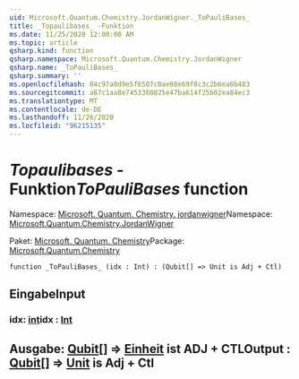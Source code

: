 ```yaml
---
uid: Microsoft.Quantum.Chemistry.JordanWigner._ToPauliBases_
title: _Topaulibases_ -Funktion
ms.date: 11/25/2020 12:00:00 AM
ms.topic: article
qsharp.kind: function
qsharp.namespace: Microsoft.Quantum.Chemistry.JordanWigner
qsharp.name: _ToPauliBases_
qsharp.summary: ''
ms.openlocfilehash: 04c97a0d9e5f6507c0ae08e69f8c3c2b6ea6b483
ms.sourcegitcommit: a87c1aa8e7453360025e47ba614f25b02ea84ec3
ms.translationtype: MT
ms.contentlocale: de-DE
ms.lasthandoff: 11/26/2020
ms.locfileid: "96215135"
---
```

# <a name="_topaulibases_-function"></a><span data-ttu-id="7e2e9-102">_Topaulibases_ -Funktion</span><span class="sxs-lookup"><span data-stu-id="7e2e9-102">_ToPauliBases_ function</span></span>

<span data-ttu-id="7e2e9-103">Namespace: [Microsoft. Quantum. Chemistry. jordanwigner](xref:Microsoft.Quantum.Chemistry.JordanWigner)</span><span class="sxs-lookup"><span data-stu-id="7e2e9-103">Namespace: [Microsoft.Quantum.Chemistry.JordanWigner](xref:Microsoft.Quantum.Chemistry.JordanWigner)</span></span>

<span data-ttu-id="7e2e9-104">Paket: [Microsoft. Quantum. Chemistry](https://nuget.org/packages/Microsoft.Quantum.Chemistry)</span><span class="sxs-lookup"><span data-stu-id="7e2e9-104">Package: [Microsoft.Quantum.Chemistry](https://nuget.org/packages/Microsoft.Quantum.Chemistry)</span></span>




```qsharp
function _ToPauliBases_ (idx : Int) : (Qubit[] => Unit is Adj + Ctl)
```


## <a name="input"></a><span data-ttu-id="7e2e9-105">Eingabe</span><span class="sxs-lookup"><span data-stu-id="7e2e9-105">Input</span></span>

### <a name="idx--int"></a><span data-ttu-id="7e2e9-106">idx: [int](xref:microsoft.quantum.lang-ref.int)</span><span class="sxs-lookup"><span data-stu-id="7e2e9-106">idx : [Int](xref:microsoft.quantum.lang-ref.int)</span></span>





## <a name="output--qubit--unit--is-adj--ctl"></a><span data-ttu-id="7e2e9-107">Ausgabe: [Qubit](xref:microsoft.quantum.lang-ref.qubit)[] => [Einheit](xref:microsoft.quantum.lang-ref.unit)  ist ADJ + CTL</span><span class="sxs-lookup"><span data-stu-id="7e2e9-107">Output : [Qubit](xref:microsoft.quantum.lang-ref.qubit)[] => [Unit](xref:microsoft.quantum.lang-ref.unit)  is Adj + Ctl</span></span>

